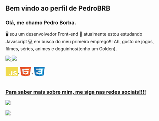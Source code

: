 ## Bem vindo ao perfil de PedroBRB
### Olá, me chamo Pedro Borba.

🖥️ sou um desenvolvedor Front-end
📁 atualmente estou estudando Javascript
💻 em busca do meu primeiro emprego!!!
Ah, gosto de jogos, filmes, séries, animes e doguinhos(tenho um Golden).



<div>
  <a href="https://github.com/PedroBRB">
  <img height="180em" src="https://github-readme-stats.vercel.app/api?username=PedroBRB&show_icons=true&theme=tokyonight&include_all_commits=true&count_private=true"/>
  <img height="180em" src="https://github-readme-stats.vercel.app/api/top-langs/?username=PedroBRB&layout=compact&langs_count=6&theme=tokyonight"/>
</div>
<div style="display: inline_block"><br>
  <img align="center" alt="Js" height="30" width="40" src="https://raw.githubusercontent.com/devicons/devicon/master/icons/javascript/javascript-plain.svg">
  <img align="center" alt="HTML" height="30" width="40" src="https://raw.githubusercontent.com/devicons/devicon/master/icons/html5/html5-original.svg">
  <img align="center" alt="CSS" height="30" width="40" src="https://raw.githubusercontent.com/devicons/devicon/master/icons/css3/css3-original.svg">
  
          
</div>
 
 <br>

 ### Para saber mais sobre mim, me siga nas redes sociais!!!!
 
<div> 

  <a href="https://instagram.com/pedroborba__" target="_blank"><img src="https://img.shields.io/badge/-Instagram-%23E4405F?style=for-the-badge&logo=instagram&logoColor=white" target="_blank"></a>
 
  
  
  <a href="www.linkedin.com/in/dev-pedro-brb" target="_blank"><img src="https://img.shields.io/badge/-LinkedIn-%230077B5?style=for-the-badge&logo=linkedin&logoColor=white" target="_blank"></a> 
 
  
</div>


